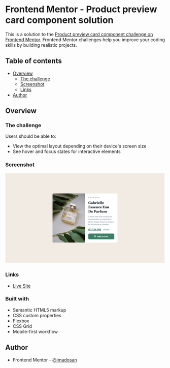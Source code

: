 # Frontend Mentor - Product preview card component solution

This is a solution to the [Product preview card component challenge on Frontend Mentor](https://www.frontendmentor.io/challenges/product-preview-card-component-GO7UmttRfa). Frontend Mentor challenges help you improve your coding skills by building realistic projects.

## Table of contents

- [Overview](#overview)
  - [The challenge](#the-challenge)
  - [Screenshot](#screenshot)
  - [Links](#links)
- [Author](#author)

## Overview

### The challenge

Users should be able to:

- View the optimal layout depending on their device's screen size
- See hover and focus states for interactive elements

### Screenshot

![Screenshot of the site](./images/screenshot.png)

### Links

- [Live Site](https://imadosan.github.io/product-preview-card-component/)

### Built with

- Semantic HTML5 markup
- CSS custom properties
- Flexbox
- CSS Grid
- Mobile-first workflow

## Author

- Frontend Mentor - [@imadosan](https://www.frontendmentor.io/profile/imadosan)
